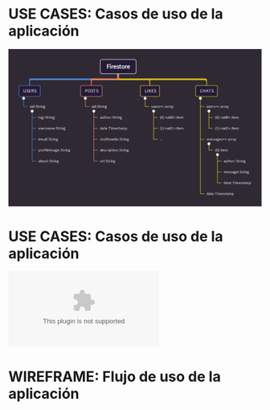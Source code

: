 # USE CASES: Casos de uso de la aplicación
![](/doc/img/DB_Scheme.png)


# USE CASES: Casos de uso de la aplicación
![](/doc/img/use_cases.pptx)


# WIREFRAME: Flujo de uso de la aplicación
